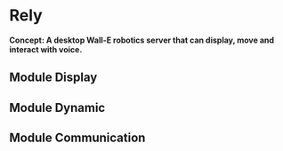 # Rely
**Concept: A desktop Wall-E robotics server that can display, move and interact with voice.** 
## Module Display
## Module Dynamic
## Module Communication
